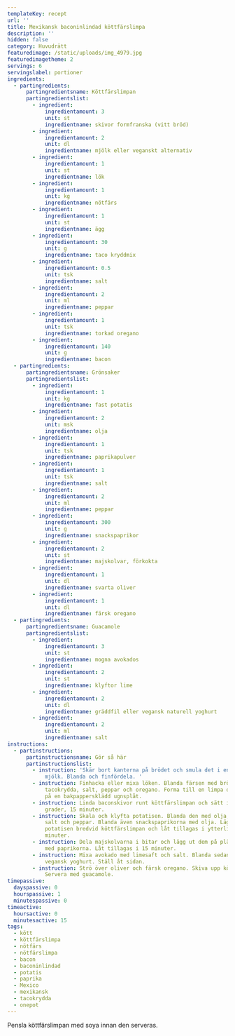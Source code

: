```yaml
---
templateKey: recept
url: ''
title: Mexikansk baconinlindad köttfärslimpa
description: ''
hidden: false
category: Huvudrätt
featuredimage: /static/uploads/img_4979.jpg
featuredimagetheme: 2
servings: 6
servingslabel: portioner
ingredients:
  - partingredients:
      partingredientsname: Köttfärslimpan
      partingredientslist:
        - ingredient:
            ingredientamount: 3
            unit: st
            ingredientname: skivor formfranska (vitt bröd)
        - ingredient:
            ingredientamount: 2
            unit: dl
            ingredientname: mjölk eller veganskt alternativ
        - ingredient:
            ingredientamount: 1
            unit: st
            ingredientname: lök
        - ingredient:
            ingredientamount: 1
            unit: kg
            ingredientname: nötfärs
        - ingredient:
            ingredientamount: 1
            unit: st
            ingredientname: ägg
        - ingredient:
            ingredientamount: 30
            unit: g
            ingredientname: taco kryddmix
        - ingredient:
            ingredientamount: 0.5
            unit: tsk
            ingredientname: salt
        - ingredient:
            ingredientamount: 2
            unit: ml
            ingredientname: peppar
        - ingredient:
            ingredientamount: 1
            unit: tsk
            ingredientname: torkad oregano
        - ingredient:
            ingredientamount: 140
            unit: g
            ingredientname: bacon
  - partingredients:
      partingredientsname: Grönsaker
      partingredientslist:
        - ingredient:
            ingredientamount: 1
            unit: kg
            ingredientname: fast potatis
        - ingredient:
            ingredientamount: 2
            unit: msk
            ingredientname: olja
        - ingredient:
            ingredientamount: 1
            unit: tsk
            ingredientname: paprikapulver
        - ingredient:
            ingredientamount: 1
            unit: tsk
            ingredientname: salt
        - ingredient:
            ingredientamount: 2
            unit: ml
            ingredientname: peppar
        - ingredient:
            ingredientamount: 300
            unit: g
            ingredientname: snackspaprikor
        - ingredient:
            ingredientamount: 2
            unit: st
            ingredientname: majskolvar, förkokta
        - ingredient:
            ingredientamount: 1
            unit: dl
            ingredientname: svarta oliver
        - ingredient:
            ingredientamount: 1
            unit: dl
            ingredientname: färsk oregano
  - partingredients:
      partingredientsname: Guacamole
      partingredientslist:
        - ingredient:
            ingredientamount: 3
            unit: st
            ingredientname: mogna avokados
        - ingredient:
            ingredientamount: 2
            unit: st
            ingredientname: klyftor lime
        - ingredient:
            ingredientamount: 2
            unit: dl
            ingredientname: gräddfil eller vegansk naturell yoghurt
        - ingredient:
            ingredientamount: 2
            unit: ml
            ingredientname: salt
instructions:
  - partinstructions:
      partinstructionsname: Gör så här
      partinstructionslist:
        - instruction: 'Skär bort kanterna på brödet och smula det i en skål. Häll över
            mjölk. Blanda och finfördela. '
        - instruction: Finhacka eller mixa löken. Blanda färsen med brödet, löken, ägg,
            tacokrydda, salt, peppar och oregano. Forma till en limpa och lägg
            på en bakpappersklädd ugnsplåt.
        - instruction: Linda baconskivor runt köttfärslimpan och sätt in i ugnen på 200
            grader, 15 minuter.
        - instruction: Skala och klyfta potatisen. Blanda den med olja, paprikakrydda,
            salt och peppar. Blanda även snackspaprikorna med olja. Lägg
            potatisen bredvid köttfärslimpan och låt tillagas i ytterligare 35
            minuter.
        - instruction: Dela majskolvarna i bitar och lägg ut dem på plåten, gör likadant
            med paprikorna. Låt tillagas i 15 minuter.
        - instruction: Mixa avokado med limesaft och salt. Blanda sedan ner gräddfil eller
            vegansk yoghurt. Ställ åt sidan.
        - instruction: Strö över oliver och färsk oregano. Skiva upp köttfärslimpan.
            Servera med guacamole.
timepassive:
  dayspassive: 0
  hourspassive: 1
  minutespassive: 0
timeactive:
  hoursactive: 0
  minutesactive: 15
tags:
  - kött
  - köttfärslimpa
  - nötfärs
  - nötfärslimpa
  - bacon
  - baconinlindad
  - potatis
  - paprika
  - Mexico
  - mexikansk
  - tacokrydda
  - onepot
---
```


P﻿ensla köttfärslimpan med soya innan den serveras.
